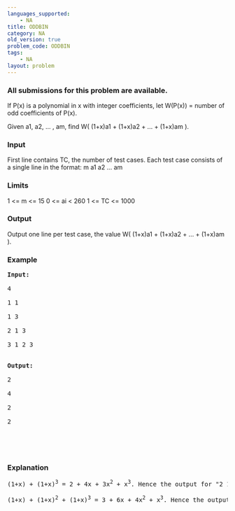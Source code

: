 ```yaml
---
languages_supported:
    - NA
title: ODDBIN
category: NA
old_version: true
problem_code: ODDBIN
tags:
    - NA
layout: problem
---
```

###  All submissions for this problem are available. 

If P(x) is a polynomial in x with integer coefficients, let W(P(x)) = number of odd coefficients of P(x).

Given a1, a2, ... , am, find W( (1+x)a1 + (1+x)a2 + ... + (1+x)am ).

### Input

First line contains TC, the number of test cases.
Each test case consists of a single line in the format: 
m a1 a2 ... am

### **Limits**

1 &lt;= m &lt;= 15
0 &lt;= ai &lt; 260
1 &lt;= TC &lt;= 1000

### Output

Output one line per test case, the value W( (1+x)a1 + (1+x)a2 + ... + (1+x)am ).

### Example

<pre><strong>Input:</strong> <br></br>4<br></br>1 1<br></br>1 3<br></br>2 1 3<br></br>3 1 2 3
<br></br><strong>Output:</strong> <br></br>2<br></br>4<br></br>2<br></br>2<br></br><br></br>
</pre>
### Explanation

<pre>(1+x) + (1+x)<sup>3</sup> = 2 + 4x + 3x<sup>2</sup> + x<sup>3</sup>. Hence the output for "2 1 3" is 2. (2 odd coefficients)<br></br>(1+x) + (1+x)<sup>2</sup> + (1+x)<sup>3</sup> = 3 + 6x + 4x<sup>2</sup> + x<sup>3</sup>. Hence the output for "3 1 2 3" is 2.<br></br>
</pre>